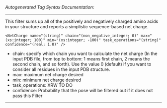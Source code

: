 _Autogenerated Tag Syntax Documentation:_

---
This filter sums up all of the positively and negatively charged amino acids in your structure and reports a simplistic sequence-based net charge.

```
<NetCharge name="(string)" chain="(non_negative_integer; 0)" max="(xs:integer; 100)" min="(xs:integer; -100)" task_operations="(string)" confidence="(real; 1.0)" />
```

-   chain: specify which chain you want to calculate the net charge (In the input PDB file, from top to bottom: 1 means first chain, 2 means the second chain, and so forth). Use the value 0 (default) if you want to consider all residues in the input PDB structure.
-   max: maximum net charge desired
-   min: minimum net charge desired
-   task_operations: XRW TO DO
-   confidence: Probability that the pose will be filtered out if it does not pass this Filter

---
